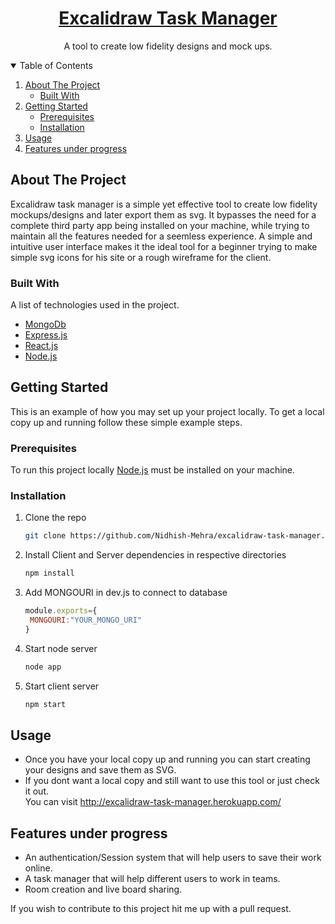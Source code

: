 <p align="center">

  <a href="http://excalidraw-task-manager.herokuapp.com/"><h1 align="center">Excalidraw Task Manager</h1></a>

  <p align="center">
    A tool to create low fidelity designs and mock ups.
    <br />
  </p>
</p>

<!-- TABLE OF CONTENTS -->
<details open="open">
  <summary>Table of Contents</summary>
  <ol>
    <li>
      <a href="#about-the-project">About The Project</a>
      <ul>
        <li><a href="#built-with">Built With</a></li>
      </ul>
    </li>
    <li>
      <a href="#getting-started">Getting Started</a>
      <ul>
        <li><a href="#prerequisites">Prerequisites</a></li>
        <li><a href="#installation">Installation</a></li>
      </ul>
    </li>
    <li><a href="#usage">Usage</a>
    <li><a href="#features-under-progress">Features under progress</a>
    </li>
  </ol>
</details>

<!-- ABOUT THE PROJECT -->
## About The Project

Excalidraw task manager is a simple yet effective tool to create low fidelity mockups/designs and later export them as svg.
It bypasses the need for a complete third party app being installed on your machine, while trying to maintain all the features
needed for a seemless experience. A simple and intuitive user interface makes it the ideal tool for a beginner trying to make
simple svg icons for his site or a rough wireframe for the client.</br>

### Built With

A list of technologies used in the project.
* [MongoDb](https://www.mongodb.com/)
* [Express.js](https://expressjs.com/)
* [React.js](https://reactjs.org/)
* [Node.js](https://nodejs.org/en/)


<!-- GETTING STARTED -->
## Getting Started

This is an example of how you may set up your project locally.
To get a local copy up and running follow these simple example steps.

### Prerequisites

To run this project locally [Node.js](https://nodejs.org/en/) must be installed on your machine.

### Installation

1. Clone the repo
   ```sh
   git clone https://github.com/Nidhish-Mehra/excalidraw-task-manager.git
   ```
2. Install Client and Server dependencies in respective directories
   ```sh
   npm install
   ```
3. Add MONGOURI in dev.js to connect to database
   ```javascript
   module.exports={
    MONGOURI:"YOUR_MONGO_URI"
   }
   ```
4. Start node server
   ```sh
   node app
   ```
5. Start client server
   ```sh
   npm start
   ```
   
<!-- USAGE EXAMPLES -->
## Usage
* Once you have your local copy up and running you can start creating your designs and save them as SVG.
* If you dont want a local copy and still want to use this tool or just check it out.<br> You can visit http://excalidraw-task-manager.herokuapp.com/

## Features under progress
* An authentication/Session system that will help users to save their work online.
* A task manager that will help different users to work in teams.
* Room creation and live board sharing.


If you wish to contribute to this project hit me up with a pull request.
   
